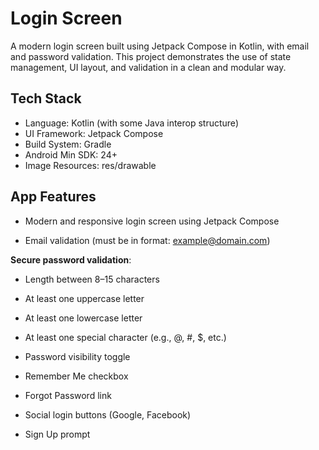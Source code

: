 # Login Screen
A modern login screen built using Jetpack Compose in Kotlin, with email and password validation. This project demonstrates the use of state management, UI layout, and validation in a clean and modular way.
## Tech Stack
* Language: Kotlin (with some Java interop structure)
* UI Framework: Jetpack Compose
* Build System: Gradle
* Android Min SDK: 24+
* Image Resources: res/drawable
## App Features
* Modern and responsive login screen using Jetpack Compose

* Email validation (must be in format: example@domain.com)

 **Secure password validation**:

* Length between 8–15 characters

* At least one uppercase letter

* At least one lowercase letter

* At least one special character (e.g., @, #, $, etc.)

* Password visibility toggle

* Remember Me checkbox

* Forgot Password link

* Social login buttons (Google, Facebook)

* Sign Up prompt
